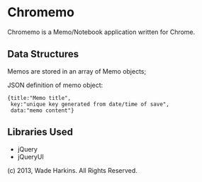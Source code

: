 Chromemo
=========

Chromemo is a Memo/Notebook application written for Chrome.


Data Structures
---------------

Memos are stored in an array of Memo objects;

JSON definition of memo object:
```
{title:"Memo title",
 key:"unique key generated from date/time of save",
 data:"memo content"}
 ```



Libraries Used
--------------
* jQuery
* jQueryUI

(c) 2013, Wade Harkins. All Rights Reserved.
